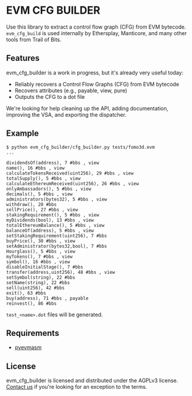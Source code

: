 # EVM CFG BUILDER

Use this library to extract a control flow graph (CFG) from EVM bytecode. `evm_cfg_build` is used internally by Ethersplay, Manticore, and many other tools from Trail of Bits.

## Features

evm_cfg_builder is a work in progress, but it's already very useful today:

* Reliably recovers a Control Flow Graphs (CFG) from EVM bytecode
* Recovers attributes (e.g., payable, view, pure)
* Outputs the CFG to a dot file

We're looking for help cleaning up the API, adding documentation, improving the VSA, and exporting the dispatcher.

## Example

```
$ python evm_cfg_builder/cfg_builder.py tests/fomo3d.evm
...

dividendsOf(address), 7 #bbs , view
name(), 16 #bbs , view
calculateTokensReceived(uint256), 29 #bbs , view
totalSupply(), 5 #bbs , view
calculateEthereumReceived(uint256), 26 #bbs , view
onlyAmbassadors(), 5 #bbs , view
decimals(), 5 #bbs , view
administrators(bytes32), 5 #bbs , view
withdraw(), 20 #bbs 
sellPrice(), 27 #bbs , view
stakingRequirement(), 5 #bbs , view
myDividends(bool), 13 #bbs , view
totalEthereumBalance(), 5 #bbs , view
balanceOf(address), 5 #bbs , view
setStakingRequirement(uint256), 7 #bbs 
buyPrice(), 30 #bbs , view
setAdministrator(bytes32,bool), 7 #bbs 
Hourglass(), 5 #bbs , view
myTokens(), 7 #bbs , view
symbol(), 16 #bbs , view
disableInitialStage(), 7 #bbs 
transfer(address,uint256), 48 #bbs , view
setSymbol(string), 22 #bbs 
setName(string), 22 #bbs 
sell(uint256), 42 #bbs 
exit(), 63 #bbs 
buy(address), 71 #bbs , payable
reinvest(), 86 #bbs 
```

`test_<name>.dot` files will be generated.

## Requirements

* [pyevmasm](https://github.com/trailofbits/pyevmasm)

## License

evm_cfg_builder is licensed and distributed under the AGPLv3 license. [Contact us](mailto:opensource@trailofbits.com) if you're looking for an exception to the terms.
